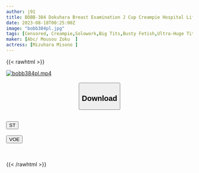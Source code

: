 ```yaml
---
author: j91
title: BOBB-384 Dokuhara Breast Examination J Cup Creampie Hospital Life Boin Misono Suwon Box 8
date: 2023-08-18T00:25:00Z
image: "bobb384pl.jpg"
tags: [Censored, Creampie,Solowork,Big Tits,Busty Fetish,Ultra-Huge Tits,Hospital / Clinic	]
maker: [Abc/ Mousou Zoku  ]
actress: [Mizuhara Misono ]
---
```



{{< rawhtml >}}

<div class="video" data-videoid="AqJqLwZoyPtbr2">
    <a href="javascript:;">
        <img src="https://my.j91.asia/posts/bobb384pl/bobb384pl.jpg" width="WIDTH" height="HEIGHT" alt="bobb384pl.mp4" loading="lazy">
    </a>
</div>

<script type="text/javascript" src="https://j91.asia/asset/on-demand-st.js"></script>

<br>
  <link rel="stylesheet" href="https://j91.asia/asset/bs5.css">
  
  <center>
  <button class="btn btn-primary" type="button" data-bs-toggle="collapse" data-bs-target=".multi-collapse" aria-expanded="false" aria-controls="multiCollapseExample1 multiCollapseExample2"><h2>Download</h2></button></center>
</p>
<div class="row">
  <div class="col">
    <div class="collapse multi-collapse" id="multiCollapseExample1">
      <div class="card card-body">
	      	      <br>
<div class="buttons">  
<a href="https://streamtape.to/v/AqJqLwZoyPtbr2"><button class="btn-hover color-3"><i class="fa fa-download"></i> ST</button></a></div>
    </div>
  </div>
</div>
  <div class="col">
    <div class="collapse multi-collapse" id="multiCollapseExample2">
      <div class="card card-body">
	      <br>
<div class="buttons">
    <a href="https://voe.sx/baw06snwii7z.html"><button class="btn-hover color-9"><i class="fa fa-download"></i> VOE</button></a></div>
<br><br>
      </div>
    </div>
  </div>
</div>

{{< /rawhtml >}}